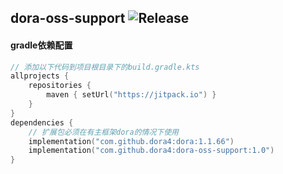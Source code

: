 dora-oss-support
![Release](https://jitpack.io/v/dora4/dora-oss-support.svg)
--------------------------------

#### gradle依赖配置

```kotlin
// 添加以下代码到项目根目录下的build.gradle.kts
allprojects {
    repositories {
        maven { setUrl("https://jitpack.io") }
    }
}
dependencies {
    // 扩展包必须在有主框架dora的情况下使用
    implementation("com.github.dora4:dora:1.1.66")
    implementation("com.github.dora4:dora-oss-support:1.0")
}
```
